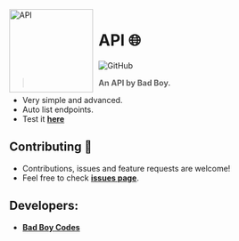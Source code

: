 <img width="150" height="150" align="left" style="float: left; margin: 0 10px 0 0;" alt="API" src="https://cdn.discordapp.com/attachments/861640837170200576/891618249605808178/globe-with-meridians-emoji-by-twitter.png">

# API 🌐

<img alt="GitHub" src="https://img.shields.io/github/license/bad-boy-codes/Express-API-Template?color=ffddee&style=flat-square">

> **An API by Bad Boy.**

- Very simple and advanced.
- Auto list endpoints.
- Test it [**here**](https://79aebb39-14f0-453a-bb32-fdb8e365d16d.id.repl.co/)

## Contributing 🤝

- Contributions, issues and feature requests are welcome!
- Feel free to check **[issues page](https://github.com/Bad-Boy-Codes/Express-API-Template/issues)**.

## Developers:

- **[Bad Boy Codes](https://github.com/bad-boy-codes)**
